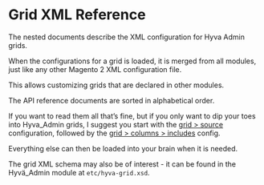 # Grid XML Reference

The nested documents describe the XML configuration for Hyva Admin grids.

When the configurations for a grid is loaded, it is merged from all modules, just like any other Magento 2 XML configuration file.

This allows customizing grids that are declared in other modules.

The API reference documents are sorted in alphabetical order.

If you want to read them all that’s fine, but if you only want to dip your toes into Hyva_Admin grids, I suggest you start with the [grid > source](source/index.md) configuration, followed by the [grid > columns > includes](columns/include/index.md) config.

Everything else can then be loaded into your brain when it is needed.

The grid XML schema may also be of interest - it can be found in the Hyvä_Admin module at `etc/hyva-grid.xsd`.
